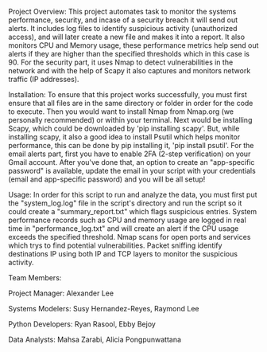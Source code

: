  
Project Overview:
This project automates task to monitor the systems performance, security, and incase of a security breach it will send out alerts. It includes log files to identify suspicious activity (unauthorized access), and will later create a new file and makes it into a report. It also monitors CPU and Memory usage, these performance metrics help send out alerts if they are higher than the specified thresholds which in this case is 90. For the security part, it uses Nmap to detect vulnerabilities in the network and with the help of Scapy it also captures and monitors network traffic (IP addresses).
 
Installation:
To ensure that this project works successfully, you must first ensure that all files are in the same directory or folder in order for the code to execute. Then you would want to install Nmap from Nmap.org (we personally recommended) or within your terminal. Next would be installing Scapy, which could be downloaded by 'pip installing scapy'. But, while installing scapy, it also a good idea to install Psutil which helps monitor performance, this can be done by pip installing it, 'pip install psutil'. For the email alerts part, first you have to enable 2FA (2-step verification) on your Gmail account. After you've done that, an option to create an "app-specific password" is available, update the email in your script with your credentials (email and app-specific password) and you will be all setup!
 
Usage:
In order for this script to run and analyze the data, you must first put the "system_log.log" file in the script's directory and run the script so it could create a "summary_report.txt" which flags suspicious entries. System performance records such as CPU and memory usage are logged in real time in "performance_log.txt" and will create an alert if the CPU usage exceeds the specified threshold. Nmap scans for open ports and services which trys to find potential vulnerabilities. Packet sniffing identify destinations IP using both IP and TCP layers to monitor the suspicious activity.
 
 
Team Members:
 
Project Manager:
Alexander Lee
 
Systems Modelers:
Susy Hernandez-Reyes,
Raymond Lee
 
Python Developers:
Ryan Rasool,
Ebby Bejoy
 
Data Analysts:
Mahsa Zarabi,
Alicia Pongpunwattana
 
 

